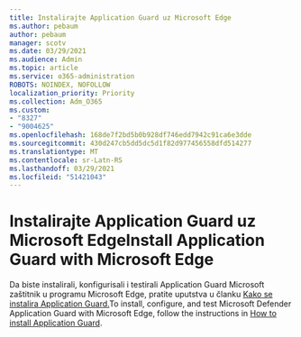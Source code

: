 ```yaml
---
title: Instalirajte Application Guard uz Microsoft Edge
ms.author: pebaum
author: pebaum
manager: scotv
ms.date: 03/29/2021
ms.audience: Admin
ms.topic: article
ms.service: o365-administration
ROBOTS: NOINDEX, NOFOLLOW
localization_priority: Priority
ms.collection: Adm_O365
ms.custom:
- "8327"
- "9004625"
ms.openlocfilehash: 168de7f2bd5b0b928df746edd7942c91ca6e3dde
ms.sourcegitcommit: 430d247cb5dd5dc5d1f82d977456558dfd514277
ms.translationtype: MT
ms.contentlocale: sr-Latn-RS
ms.lasthandoff: 03/29/2021
ms.locfileid: "51421043"
---
```

# <a name="install-application-guard-with-microsoft-edge"></a><span data-ttu-id="383f9-102">Instalirajte Application Guard uz Microsoft Edge</span><span class="sxs-lookup"><span data-stu-id="383f9-102">Install Application Guard with Microsoft Edge</span></span>

<span data-ttu-id="383f9-103">Da biste instalirali, konfigurisali i testirali Application Guard Microsoft zaštitnik u programu Microsoft Edge, pratite uputstva u članku [Kako se instalira Application Guard.](https://go.microsoft.com/fwlink/?linkid=2152021)</span><span class="sxs-lookup"><span data-stu-id="383f9-103">To install, configure, and test Microsoft Defender Application Guard with Microsoft Edge, follow the instructions in [How to install Application Guard](https://go.microsoft.com/fwlink/?linkid=2152021).</span></span>